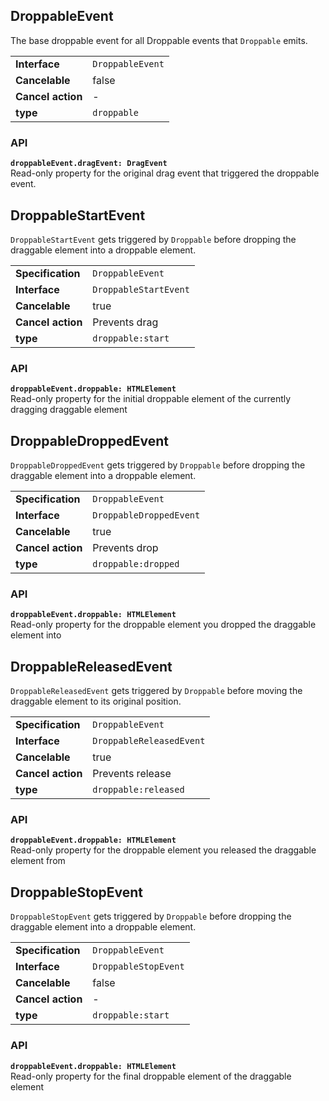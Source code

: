 ## DroppableEvent

The base droppable event for all Droppable events that `Droppable` emits.

| | |
| --------------------- | ---------------------------------------------------------- |
| **Interface**         | `DroppableEvent`                                           |
| **Cancelable**        | false                                                      |
| **Cancel action**     | -                                                          |
| **type**              | `droppable`                                                |

### API

**`droppableEvent.dragEvent: DragEvent`**  
Read-only property for the original drag event that triggered the droppable event.

## DroppableStartEvent

`DroppableStartEvent` gets triggered by `Droppable` before dropping the draggable element into a droppable element.

| | |
| --------------------- | ---------------------------------------------------------- |
| **Specification**     | `DroppableEvent`                                           |
| **Interface**         | `DroppableStartEvent`                                      |
| **Cancelable**        | true                                                       |
| **Cancel action**     | Prevents drag                                              |
| **type**              | `droppable:start`                                          |

### API

**`droppableEvent.droppable: HTMLElement`**  
Read-only property for the initial droppable element of the currently dragging draggable element

## DroppableDroppedEvent

`DroppableDroppedEvent` gets triggered by `Droppable` before dropping the draggable element into a droppable element.

| | |
| --------------------- | ---------------------------------------------------------- |
| **Specification**     | `DroppableEvent`                                           |
| **Interface**         | `DroppableDroppedEvent`                                    |
| **Cancelable**        | true                                                       |
| **Cancel action**     | Prevents drop                                              |
| **type**              | `droppable:dropped`                                        |

### API

**`droppableEvent.droppable: HTMLElement`**  
Read-only property for the droppable element you dropped the draggable element into

## DroppableReleasedEvent

`DroppableReleasedEvent` gets triggered by `Droppable` before moving the draggable element to its original position.

| | |
| --------------------- | ---------------------------------------------------------- |
| **Specification**     | `DroppableEvent`                                           |
| **Interface**         | `DroppableReleasedEvent`                                   |
| **Cancelable**        | true                                                       |
| **Cancel action**     | Prevents release                                           |
| **type**              | `droppable:released`                                       |

### API

**`droppableEvent.droppable: HTMLElement`**  
Read-only property for the droppable element you released the draggable element from

## DroppableStopEvent

`DroppableStopEvent` gets triggered by `Droppable` before dropping the draggable element into a droppable element.

| | |
| --------------------- | ---------------------------------------------------------- |
| **Specification**     | `DroppableEvent`                                           |
| **Interface**         | `DroppableStopEvent`                                       |
| **Cancelable**        | false                                                      |
| **Cancel action**     | -                                                          |
| **type**              | `droppable:start`                                          |

### API

**`droppableEvent.droppable: HTMLElement`**  
Read-only property for the final droppable element of the draggable element
